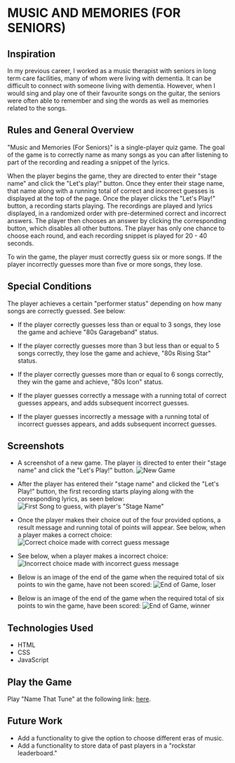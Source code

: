 # **MUSIC AND MEMORIES (FOR SENIORS)**

## Inspiration

In my previous career, I worked as a music therapist with seniors in long term care facilities, many of whom were living with dementia. It can be difficult to connect with someone living with dementia. However, when I would sing and play one of their favourite songs on the guitar, the seniors were often able to remember and sing the words as well as memories related to the songs.

## Rules and General Overview

"Music and Memories (For Seniors)" is a single-player quiz game. The goal of the game is to correctly name as many songs as you can after listening to part of the recording and reading a snippet of the lyrics.

When the player begins the game, they are directed to enter their "stage name" and click the "Let's play!" button. Once they enter their stage name, that name along with a running total of correct and incorrect guesses is displayed at the top of the page. Once the player clicks the "Let's Play!" button, a recording starts playing. The recordings are played and lyrics displayed, in a randomized order with pre-determined correct and incorrect answers. The player then chooses an answer by clicking the corresponding button, which disables all other buttons. The player has only one chance to choose each round, and each recording snippet is played for 20 - 40 seconds.

To win the game, the player must correctly guess six or more songs. If the player incorrectly guesses more than five or more songs, they lose.

## Special Conditions

The player achieves a certain "performer status" depending on how many songs are correctly guessed. See below:

- If the player correctly guesses less than or equal to 3 songs, they lose the game and achieve "80s Garageband" status.

- If the player correctly guesses more than 3 but less than or equal to 5 songs correctly, they lose the game and achieve, "80s Rising Star" status.

- If the player correctly guesses more than or equal to 6 songs correctly, they win the game and achieve, "80s Icon" status.

- If the player guesses correctly a message with a running total of correct guesses appears, and adds subsequent incorrect guesses.

- If the player guesses incorrectly a message with a running total of incorrect guesses appears, and adds subsequent incorrect guesses.

## Screenshots

- A screenshot of a new game. The player is directed to enter their "stage name" and click the "Let's Play!" button.
  ![New Game](img/NewGame.png)

- After the player has entered their "stage name" and clicked the "Let's Play!" button, the first recording starts playing along with the corresponding lyrics, as seen below:
  ![First Song to guess, with player's "Stage Name"](img/FirstSong.png)

- Once the player makes their choice out of the four provided options, a result message and running total of points will appear. See below, when a player makes a correct choice:
  ![Correct choice made with correct guess message](img/ChoiceWithCorrectGuess.png)

- See below, when a player makes a incorrect choice:
  ![Incorrect choice made with incorrect guess message](img/ChoiceWithIncorrectGuess.png)

- Below is an image of the end of the game when the required total of six points to win the game, have not been scored:
  ![End of Game, loser](img/EndGameNotAWin.png)

- Below is an image of the end of the game when the required total of six points to win the game, have been scored:
  ![End of Game, winner](img/EndGameWinner.png)

## Technologies Used

- HTML
- CSS
- JavaScript

## Play the Game

Play "Name That Tune" at the following link: [here](https://nicbrou.github.io/Name-That-Tune/).

## Future Work

- Add a functionality to give the option to choose different eras of music.
- Add a functionality to store data of past players in a "rockstar leaderboard."
